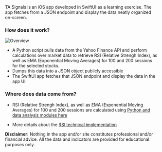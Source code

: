 TA Signals is an iOS app developed in SwiftUI as a learning exercise. The app fetches from a JSON endpoint and display the data neatly organized on-screen.

### How does it work?

![Overview](https://tilcode.blog/wp-content/uploads/2021/07/overview.jpg)

* A Python script pulls data from the Yahoo Finance API and perform calculations over market data to retrieve RSI (Relative Strengh Index), as well as EMA (Exponential Moving Averages) for 100 and 200 sessions for the selected stocks.
* Dumps this data into a JSON object publicly accessible
* The SwiftUI app fetches that JSON endpoint and display the data in the app UI

### Where does data come from?

* RSI (Relative Strengh Index), as well as EMA (Exponential Moving Averages) for 100 and 200 sessions are calculated using [Python and data analysis modules here](https://github.com/iamgabrielma/Python-for-stock-market-analysis/blob/main/ios_calc_rsi.py)

* More details about the [RSI technical implementation](https://tilcode.blog/2021/06/18/rsi-analysis-in-python-technical-implementation/)

**Disclaimer:** Nothing in the app and/or site constitutes professional and/or financial advice. All the data and indicators are provided for educational purposes only.

